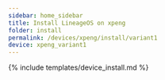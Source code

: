 ```yaml
---
sidebar: home_sidebar
title: Install LineageOS on xpeng
folder: install
permalink: /devices/xpeng/install/variant1
device: xpeng_variant1
---
```

{% include templates/device_install.md %}
